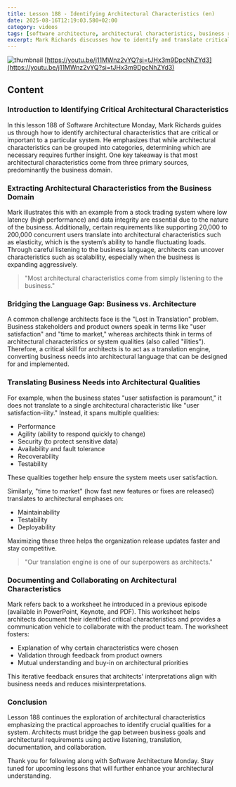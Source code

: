 ```yaml
---
title: Lesson 188 - Identifying Architectural Characteristics (en)
date: 2025-08-16T12:19:03.580+02:00
category: videos
tags: [software architecture, architectural characteristics, business requirements, system qualities, nonfunctional requirements, scalability, performance, maintainability]
excerpt: Mark Richards discusses how to identify and translate critical architectural characteristics from business needs into system qualities essential for software architecture.
---
```


![thumbnail](https://i.ytimg.com/vi/j11MWnz2vYQ/maxresdefault.jpg)
[https://youtu.be/j11MWnz2vYQ?si=tJHx3m9DpcNhZYd3](https://youtu.be/j11MWnz2vYQ?si=tJHx3m9DpcNhZYd3)

<!--- My thoughts -->

## Content

### Introduction to Identifying Critical Architectural Characteristics
In this lesson 188 of Software Architecture Monday, Mark Richards guides us through how to identify architectural characteristics that are critical or important to a particular system. He emphasizes that while architectural characteristics can be grouped into categories, determining which are necessary requires further insight. One key takeaway is that most architectural characteristics come from three primary sources, predominantly the business domain.

### Extracting Architectural Characteristics from the Business Domain
Mark illustrates this with an example from a stock trading system where low latency (high performance) and data integrity are essential due to the nature of the business. Additionally, certain requirements like supporting 20,000 to 200,000 concurrent users translate into architectural characteristics such as elasticity, which is the system’s ability to handle fluctuating loads. Through careful listening to the business language, architects can uncover characteristics such as scalability, especially when the business is expanding aggressively.

> "Most architectural characteristics come from simply listening to the business."

### Bridging the Language Gap: Business vs. Architecture
A common challenge architects face is the "Lost in Translation" problem. Business stakeholders and product owners speak in terms like "user satisfaction" and "time to market," whereas architects think in terms of architectural characteristics or system qualities (also called "ilities"). Therefore, a critical skill for architects is to act as a translation engine, converting business needs into architectural language that can be designed for and implemented.

### Translating Business Needs into Architectural Qualities
For example, when the business states "user satisfaction is paramount," it does not translate to a single architectural characteristic like "user satisfaction-ility." Instead, it spans multiple qualities:
- Performance
- Agility (ability to respond quickly to change)
- Security (to protect sensitive data)
- Availability and fault tolerance
- Recoverability
- Testability

These qualities together help ensure the system meets user satisfaction.

Similarly, "time to market" (how fast new features or fixes are released) translates to architectural emphases on:
- Maintainability
- Testability
- Deployability

Maximizing these three helps the organization release updates faster and stay competitive.

> "Our translation engine is one of our superpowers as architects."

### Documenting and Collaborating on Architectural Characteristics
Mark refers back to a worksheet he introduced in a previous episode (available in PowerPoint, Keynote, and PDF). This worksheet helps architects document their identified critical characteristics and provides a communication vehicle to collaborate with the product team. The worksheet fosters:
- Explanation of why certain characteristics were chosen
- Validation through feedback from product owners
- Mutual understanding and buy-in on architectural priorities

This iterative feedback ensures that architects' interpretations align with business needs and reduces misinterpretations.

### Conclusion
Lesson 188 continues the exploration of architectural characteristics emphasizing the practical approaches to identify crucial qualities for a system. Architects must bridge the gap between business goals and architectural requirements using active listening, translation, documentation, and collaboration.

Thank you for following along with Software Architecture Monday. Stay tuned for upcoming lessons that will further enhance your architectural understanding.

